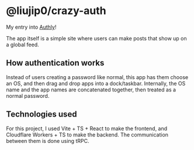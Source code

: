 # @liujip0/crazy-auth

My entry into [Authly](https://authly.hackclub.com/home.html)!

The app itself is a simple site where users can make posts that show up on a global feed.

## How authentication works

Instead of users creating a password like normal, this app has them choose an OS, and then drag and drop apps into a dock/taskbar. Internally, the OS name and the app names are concatenated together, then treated as a normal password.

## Technologies used

For this project, I used Vite + TS + React to make the frontend, and Cloudflare Workers + TS to make the backend. The communication between them is done using tRPC.
